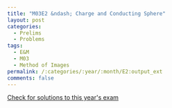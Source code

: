 ```yaml
---
title: "M03E2 &ndash; Charge and Conducting Sphere"
layout: post
categories:
  - Prelims
  - Problems
tags:
  - E&M
  - M03
  - Method of Images
permalink: /:categories/:year/:month/E2:output_ext
comments: false
---
```

<object data="2003M2E.pdf" type="application/pdf" width="100%" height="500"></object>
<div class="message"><a href='https://princetonprelim.com/prelim/11/'>Check for solutions to this year's exam</a></div>